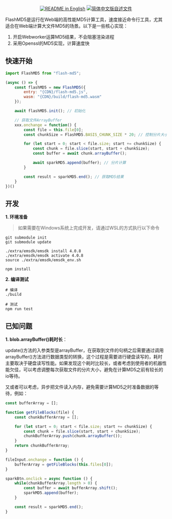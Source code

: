 <p align="center">
  <a href="./README.md"><img alt="README in English" src="https://img.shields.io/badge/English-d9d9d9"></a>
  <a href="./README_CN.md"><img alt="简体中文版自述文件" src="https://img.shields.io/badge/简体中文-d9d9d9"></a>
</p>

FlashMD5是运行在Web端的高性能MD5计算工具，速度接近命令行工具，尤其适合在Web端计算大文件MD5的场景。以下是一些核心实现：

1. 开启Webworker运算MD5结果，不会阻塞渲染进程
2. 采用Openssl的MD5实现，计算速度快

## 快速开始

```js
import FlashMD5 from "flash-md5";

(async () => {
    const flashMD5 = new FlashMD5({
        entry: "{CDN}/flash-md5.js",
        wasm: "{CDN}/build/flash-md5.wasm"
    });

    await flashMD5.init(); // 初始化

    // 获取文件ArrayBuffer
    xxx.onchange = function() {
        const file = this.file[0];
        const chunkSize = FlashMD5.BASIS_CHUNK_SIZE * 20; // 控制分片大小，BASIS_CHUNK_SIZE = 5MB

        for (let start = 0; start < file.size; start += chunkSize) {
            const chunk = file.slice(start, start + chunkSize);
            const buffer = await chunk.arrayBuffer();

            await sparkMD5.append(buffer); // 分片计算
        }

        const result = sparkMD5.end(); // 获取MD5结果
    }
})()

```

## 开发

**1. 环境准备**

> 如果需要在Windows系统上完成开发，请通过WSL的方式执行以下命令

```shell
git submodule init
git submodule update

./extra/emsdk/emsdk install 4.0.8
./extra/emsdk/emsdk activate 4.0.8
source ./extra/emsdk/emsdk_env.sh

npm install

```

**2. 编译测试**

```shell
# 编译
./build

# 测试
npm run test

```

## 已知问题

**1. blob.arrayBuffer()耗时长**：

update()方法的入参类型是arrayBuffer，在获取到文件的句柄之后需要通过调用arrayBuffer()方法进行数据类型的转换，这个过程是需要进行硬盘读写的，耗时主要取决于硬盘读写性能。如果发现这个耗时比较长，或者考虑到使用者的机器性能欠佳，可以考虑调整每次获取文件的分片大小，避免在计算MD5之前有较长的io等待。

又或者可以考虑，异步把文件读入内存，避免需要计算MD5之时准备数据的等待，例如：

```js
const bufferArray = [];

function getFileBlocks(file) {
    const chunkBufferArray = [];

    for (let start = 0; start < file.size; start += chunkSize) {
        const chunk = file.slice(start, start + chunkSize);
        chunkBufferArray.push(chunk.arrayBuffer());
    }
    return chunkBufferArray;
}

fileInput.onchange = function () {
    bufferArray = getFileBlocks(this.files[0]);
}

sparkBtn.onclick = async function () {
    while(chunkBufferArray.length > 0) {
        const buffer = await bufferArray.shift();
        sparkMD5.append(buffer);
    }

    const result = sparkMD5.end();
}

```

